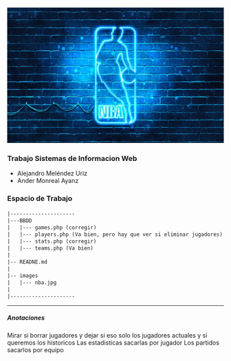 ![Imagen NBA](images/nba.jpg)


### Trabajo Sistemas de Informacion Web

- Alejandro Meléndez Uriz
- Ander Monreal Ayanz


### Espacio de Trabajo
```
|---------------------
|---BBDD
|   |--- games.php (corregir)
|   |--- players.php (Va bien, pero hay que ver si eliminar jugadores)
|   |--- stats.php (corregir)
|   |--- teams.php (Va bien)
|
|-- READNE.md
|
|-- images
|   |--- nba.jpg
|
|---------------------
```

---

##### Anotaciones

Mirar si borrar jugadores y dejar si eso solo los jugadores actuales y si queremos los historicos
Las estadisticas sacarlas por jugador
Los partidos sacarlos por equipo
